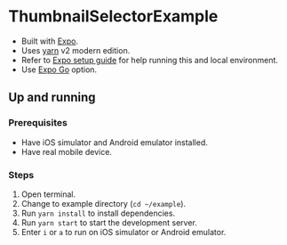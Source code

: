 # ThumbnailSelectorExample

- Built with [Expo](https://expo.dev/).
- Uses [yarn](https://yarnpkg.com/) v2 modern edition.
- Refer to [Expo setup guide](https://docs.expo.dev/get-started/set-up-your-environment/) for help running this and local environment.
- Use [Expo Go](https://expo.dev/go) option.

## Up and running

### Prerequisites

- Have iOS simulator and Android emulator installed.
- Have real mobile device.

### Steps

1. Open terminal.
2. Change to example directory (`cd ~/example`).
3. Run `yarn install` to install dependencies.
4. Run `yarn start` to start the development server.
5. Enter `i` or `a` to run on iOS simulator or Android emulator.
